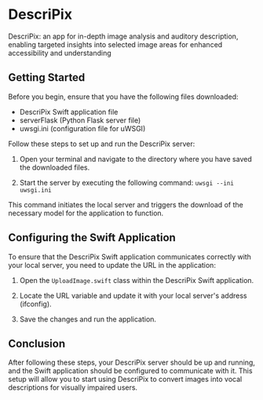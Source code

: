 # DescriPix
DescriPix: an app for in-depth image analysis and auditory description, enabling targeted insights into selected image areas for enhanced accessibility and understanding

## Getting Started

Before you begin, ensure that you have the following files downloaded:
- DescriPix Swift application file
- serverFlask (Python Flask server file)
- uwsgi.ini (configuration file for uWSGI)

Follow these steps to set up and run the DescriPix server:

1. Open your terminal and navigate to the directory where you have saved the downloaded files.

2. Start the server by executing the following command: `uwsgi --ini uwsgi.ini`

This command initiates the local server and triggers the download of the necessary model for the application to function.

## Configuring the Swift Application

To ensure that the DescriPix Swift application communicates correctly with your local server, you need to update the URL in the application:

1. Open the `UploadImage.swift` class within the DescriPix Swift application.

2. Locate the URL variable and update it with your local server's address (ifconfig).

3. Save the changes and run the application.

## Conclusion

After following these steps, your DescriPix server should be up and running, and the Swift application should be configured to communicate with it. This setup will allow you to start using DescriPix to convert images into vocal descriptions for visually impaired users.

